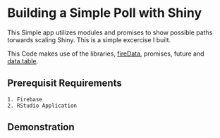 # Building a Simple Poll with Shiny

This Simple app utilizes modules and promises to show possible paths torwards scaling Shiny. This is a simple excercise I built.

 This Code makes use of the libraries, [fireData](https://github.com/Kohze/fireData), promises, future and [data.table](https://github.com/Rdatatable/data.table).

## Prerequisit Requirements
 ```
 1. Firebase 
 2. RStudio Application
 ```

## Demonstration


 

